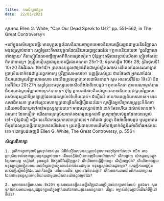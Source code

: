 ```yaml
---
title:  ការសិក្សាបន្ថែម
date:  22/01/2021
---
```


សូមអាន Ellen G. White, “Can Our Dead Speak to Us?” pp. 551–562, in The Great Controversy។

«នៅក្នុងសម័យព្រះគម្ពីរ មានបុគ្គលខ្លះដែលនិយាយថាពួកគេអាចនិយាយឆ្លើយឆ្លងជាមួយនិងវិញ្ញាណមនុស្សស្លាប់បាន។ សព្វថ្ងៃនេះក៏មានបុគ្គលដែលនិយាយដូច្នេះផងដែរ។ ពួកគេនិយាយថា ‘ដួងវិញ្ញាណទាំងឡាយ’ គឺជាភ្ញៀវដែលអញ្ជើញមកពីពិភពផ្សេងទៀត។ ប៉ុន្តែព្រះគម្ពីរបានប្រាប់យើងថា ភ្ញៀវទាំងនេះពិតជាអារក្ស។ (ប្រៀបធៀបគ្នាជាមួយខគម្ពីរជនគណនា 25៖1-3; ទំនុកតម្កើង 106៖ 28; កូរិនថូសទី1 10៖20 និងវិវរណៈ 16៖14)។ ព្រះមានបន្ទូលថាទ្រង់ពិតជាស្អប់ខ្ពើមណាស់ នៅពេលដែលនរណាម្នាក់ប្រាស្រ័យទាក់ទងជាមួយពួកអារក្ស ឬវិញ្ញាណអសោច។ បញ្ញត្តិរបស់ព្រះ បានចែងថា អ្នកណាដែលនិយាយជាមួយវិញ្ញាណអសោច នោះនឹងត្រូវសម្លាប់ចោលជាមិនខាន។ សូម អានលេវីវិន័យ 19៖31 និងលេវីវិន័យ 20៖27។ សព្វថ្ងៃនេះមនុស្សលេងសើចនឹងអំពើអាបធ្មប់។ ពួកគេគិតថា គ្មាននរណាម្នាក់អាចនិយាយជាមួយវិញ្ញាណអាក្រក់បានទេ។ ប៉ុន្តែ ពួកគេដដែលគិតថាខ្លួន គេអាចនិយាយជាមួយវិញ្ញាណរបស់មនុស្សជាទីស្រឡាញ់ដែលបានស្លាប់ទៅហើយបាន។ ជំនឿនេះ មានការពេញនិយមណាស់។ មានសមាជិកសភា ព្រមទាំងព្រះមហាក្សត្រជាច្រើនក៏ជឿរឿងនេះដែរ។ សូម្បីតែអ្នកវិទ្យាសាស្ត្រខ្លះក៏គិតថា យើងអាចនិយាយទៅកាន់មនុស្សស្លាប់បាន។ មានមនុស្សរាប់ពាន់ នាក់ មែនហើយ ដល់រាប់លាននាក់ឯណោះ ដែលជឿថា យើងអាចប្រាស្រ័យទាក់ទងជាមួយអ្នកជាទី ស្រឡាញ់របស់ខ្លួនដែលបានស្លាប់ទៅ។ ប៉ុន្តែជំនឿ «ថ្មី» នេះគឺជាការកុហកបោកប្រាស់ទេ។ វាពិតជា ដូចគ្នា និងអំពើអាបធ្មប់ ឬមន្តអាគមពីមុនដែលព្រះគម្ពីរបានព្រមានយើងមែន។ ព្រះគម្ពីរបានហាមយើងមិនឱ្យពាក់ព័ន្ធនិងអំពើទាំងអស់នេះទេ»។ ដកស្រង់ចេញពី Ellen G. White, The Great Controversy, p. 556។

**សំណួរពិភាក្សា**

`1. ចូរពិភាក្សាជាមួយមិត្តរួមថ្នាក់របស់អ្នក អំពីជំនឿដែលមនុស្សមួយចំនួនមានសព្វថ្ងៃនេះដែលថា យើង អាចប្រាស្រ័យទាក់ទងជាមួយមនុស្សស្លាប់បាន។ តើសេចក្តីជំនឿនេះពេញនិយមយ៉ាងណា? តើវាបង្ហាញ យ៉ាងដូចម្តេចក្នុងខ្សែភាពយន្ត សៀវភៅ ទូរទស្សន៍ និងក្នុងជីវិតជុំវិញអ្នក? តើយើងអាចធ្វើអ្វីបានខ្លះ ដើម្បីបពា្ឈប់វា? តើយើងអាចជួយមនុស្សផ្សេងទៀតអោយយល់ពីគ្រោះថ្នាក់ក្នុងការទំនាក់ទំនងជាមួយ មនុស្សស្លាប់យ៉ាងដូចម្តេច? ហេតុអ្វីការបង្រៀនរបស់គម្ពីរស្តីអំពីអ្វីដែលបានកើតឡើង នៅពេលយើង ស្លាប់ទៅសំខាន់ម៉្លេះ? តើវាអាចការពារយើងពីការបោកប្រាស់ដែលថាមនុស្សស្លាប់អាចនិយាយជាមួយយើងបានយ៉ាងដូចម្តេចដែរ?`

`2. សូមអានខគម្ពីរអេសាយ 8៖20។ ចូរសរសេរខគម្ពីរនេះឡើងវិញដោយប្រើប្រាស់ពាក្យពេចន៍របស់ ខ្លួនឯង។ សូមទុកឱកាសអោយមនុស្សផ្សេងៗគ្នានៅក្នុងថ្នាក់បានចែកចាយនូវខរបស់ពួកគេ។ តើព្រះ អម្ចាស់កំពុងប្រាប់យើងអំពីអ្វីនៅទីនេះ?`